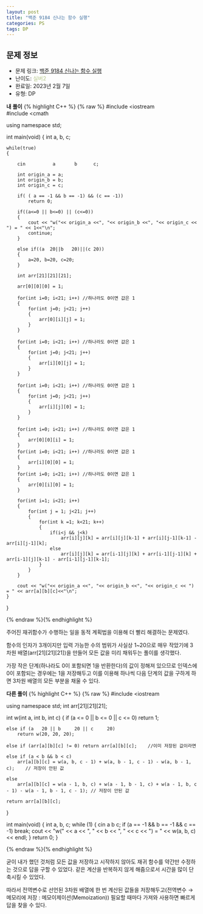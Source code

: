 ```yaml
---
layout: post
title: "백준 9184 신나는 함수 실행"
categories: PS
tags: DP
---
```


## 문제 정보
- 문제 링크: [백준 9184 신나는 함수 실행](https://www.acmicpc.net/problem/9184)
- 난이도: <span style="color:#B5C78A">실버2</span>
- 완료일: 2023년 2월 7일
- 유형: DP

  
  
**내 풀이** {% highlight C++ %} {% raw %}
#include <iostream	
#include <cmath	

using namespace std;

int main(void)
{
	int a, b, c;
	
	while(true)
	{
		
		cin 		 a 		 b 		c;
		
		int origin_a = a;
		int origin_b = b;
		int origin_c = c;
		
		if( ( a == -1 && b == -1) && (c == -1))
			return 0;

		if((a<=0 || b<=0) || (c<=0))
		{
			cout << "w("<< origin_a <<", "<< origin_b <<", "<< origin_c << ") = " << 1<<"\n";
			continue;
		}

		else if((a	20||b	20)||(c	20))
		{
			a=20, b=20, c=20;
		}

		int arr[21][21][21];

		arr[0][0][0] = 1;

		for(int i=0; i<21; i++) //하나라도 0이면 값은 1
		{
			for(int j=0; j<21; j++)
			{
				arr[0][i][j] = 1;
			}
		}

		for(int i=0; i<21; i++) //하나라도 0이면 값은 1
		{
			for(int j=0; j<21; j++)
			{
				arr[i][0][j] = 1;
			}
		}	

		for(int i=0; i<21; i++) //하나라도 0이면 값은 1
		{
			for(int j=0; j<21; j++)
			{
				arr[i][j][0] = 1;
			}
		}		

		for(int i=0; i<21; i++) //하나라도 0이면 값은 1
		{
			arr[0][0][i] = 1;
		}	
		for(int i=0; i<21; i++) //하나라도 0이면 값은 1
		{
			arr[i][0][0] = 1;
		}	
		for(int i=0; i<21; i++) //하나라도 0이면 값은 1
		{
			arr[0][i][0] = 1;
		}	

		for(int i=1; i<21; i++)
		{
			for(int j = 1; j<21; j++)
			{
				for(int k =1; k<21; k++)
				{
					if(i<j && j<k)
						arr[i][j][k] = arr[i][j][k-1] + arr[i][j-1][k-1] - arr[i][j-1][k];
					else
						arr[i][j][k] = arr[i-1][j][k] + arr[i-1][j-1][k] + arr[i-1][j][k-1] - arr[i-1][j-1][k-1];
				}
			}
		}

		cout << "w("<< origin_a <<", "<< origin_b <<", "<< origin_c << ") = " << arr[a][b][c]<<"\n";		
	}

}

{% endraw %}{% endhighlight %}

주어진 재귀함수가 수행하는 일을 동적 계획법을 이용해 더 빨리 해결하는 문제였다.

함수의 인자가 3개이지만 입력 가능한 수의 범위가 사실상 1~20으로 매우 작았기에 3차원 배열(arr[21][21][21])을 만들어 모든 값을 미리 채워두는 풀이를 생각했다.

가장 작은 단계(하나라도 0이 포함되면 1을 반환한다)의 값이 정해져 있으므로 인덱스에 0이 포함되는 경우에는 1을 저장해두고 이를 이용해 하나씩 다음 단계의 값을 구하게 하면 3차원 배열의 모든 부분을 채울 수 있다.

**다른 풀이** {% highlight C++ %} {% raw %}
#include <iostream	

using namespace std;
int arr[21][21][21];

int w(int a, int b, int c)
{
	if (a <= 0 || b <= 0 || c <= 0)
		return 1;

	else if (a 	 20 || b 	 20 || c 	 20)
		return w(20, 20, 20);

	else if (arr[a][b][c] != 0) return arr[a][b][c];	//이미 저장된 값이라면

	else if (a < b && b < c)
		arr[a][b][c] = w(a, b, c - 1) + w(a, b - 1, c - 1) - w(a, b - 1, c);	// 저장이 안된 값

	else
		arr[a][b][c] = w(a - 1, b, c) + w(a - 1, b - 1, c) + w(a - 1, b, c - 1) - w(a - 1, b - 1, c - 1); // 저장이 안된 값

	return arr[a][b][c];
}

int main(void)
{
	int a, b, c;
	while (1)
	{
		cin 		 a 		 b 		 c;
		if (a == -1 && b == -1 && c == -1) break;
		cout << "w(" << a << ", " << b << ", " << c << ") = " << w(a, b, c) << endl;
	}
	return 0;
}

{% endraw %}{% endhighlight %}

굳이 내가 했던 것처럼 모든 값을 저장하고 시작하지 않아도 재귀 함수를 약간만 수정하는 것으로 답을 구할 수 있었다. 같은 계산을 반복하지 않게 해줌으로서 시간을 많이 단축시킬 수 있었다.

따라서 전역변수로 선언된 3차원 배열에 한 번 계산된 값들을 저장해두고(전역변수 → 메모리에 저장 : 메모이제이션(Memoization)) 필요할 때마다 가져와 사용하면 빠르게 답을 찾을 수 있다. 

